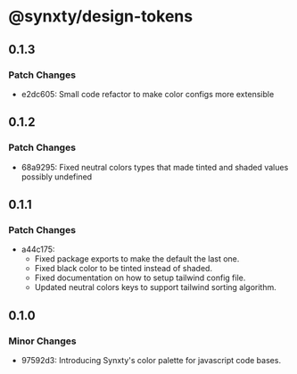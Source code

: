 # @synxty/design-tokens

## 0.1.3

### Patch Changes

- e2dc605: Small code refactor to make color configs more extensible

## 0.1.2

### Patch Changes

- 68a9295: Fixed neutral colors types that made tinted and shaded values possibly undefined

## 0.1.1

### Patch Changes

- a44c175:
  - Fixed package exports to make the default the last one.
  - Fixed black color to be tinted instead of shaded.
  - Fixed documentation on how to setup tailwind config file.
  - Updated neutral colors keys to support tailwind sorting algorithm.

## 0.1.0

### Minor Changes

- 97592d3: Introducing Synxty's color palette for javascript code bases.
